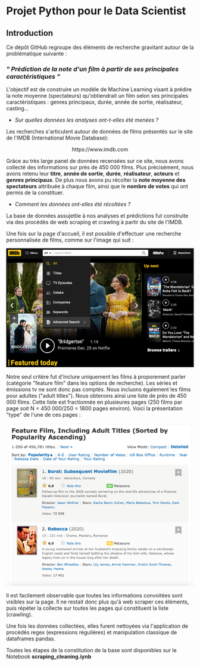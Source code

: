 # Projet Python pour le Data Scientist

## Introduction

<p style="text-align:justify;">
Ce dépôt GitHub regroupe des éléments de recherche gravitant autour de la problématique suivante :

### ***" Prédiction de la note d'un film à partir de ses principales caractéristiques "***

L'objectif est de construire un modèle de Machine Learning visant à prédire la note moyenne (spectateurs) qu'obtiendrait un film selon ses principales caractéristiques : genres principaux, durée, année de sortie, réalisateur, casting...


- *Sur quelles données les analyses ont-t-elles été menées ?*

Les recherches s'articulent autour de données de films présentés sur le site de l'IMDB (International Movie Database):

<p align="center">
https://www.imdb.com
</p>

 Grâce au très large panel de données recensées sur ce site, nous avons collecté des informations sur près de 450 000 films. Plus précisément, nous avons retenu leur **titre**, **année de sortie**, **durée**, **réalisateur**, **acteurs** et **genres principaux**. De plus nous avons pu récolter la **note moyenne des spectateurs** attribuée à chaque film, ainsi que le **nombre de votes** qui ont permis de la constituer.


- *Comment les données ont-elles été récoltées ?*
 
 La base de données assujettie à nos analyses et prédictions fut construite via des procédés de web scraping et crawling à partir du site de l'IMDB.

 Une fois sur la page d'accueil, il est possible d'effectuer une recherche personnalisée de films, comme sur l'image qui suit : 

<p align="center">
  <img src= "images/image_1.png" width = "600"/>
</p>


Notre seul critère fut d'inclure uniquement les films à proporement parler (catégorie "feature film" dans les options de recherche). Les séries et émissions tv ne sont donc pas comptés. Nous incluons également les films pour adultes ("adult titles"). Nous obtenons ainsi une liste de près de 450 000 films. Cette liste est fractionnée en plusieures pages (250 films par page soit N = 450 000/250 = 1800 pages environ). Voici la présentation "type" de l'une de ces pages :

<p align="center">
  <img src="images/image_2.png" width = "600"/>
</p>


Il est facilement observable que toutes les informations convoitées sont visibles sur la page. Il ne restait donc plus qu'à web scraper ces éléments, puis répéter la collecte sur toutes les pages qui constituent la liste (crawling).

Une fois les données collectées, elles furent nettoyées via l'application de procédés regex (expressions régulières) et manipulation classique de dataframes pandas.

Toutes les étapes de la constitution de la base sont disponibles sur le Notebook **scraping_cleaning.iynb**

</p>